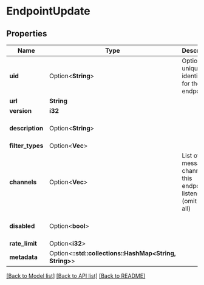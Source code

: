 # EndpointUpdate

## Properties

Name | Type | Description | Notes
------------ | ------------- | ------------- | -------------
**uid** | Option<**String**> | Optional unique identifier for the endpoint | [optional]
**url** | **String** |  | 
**version** | **i32** |  | 
**description** | Option<**String**> |  | [optional][default to ]
**filter_types** | Option<**Vec<String>**> |  | [optional]
**channels** | Option<**Vec<String>**> | List of message channels this endpoint listens to (omit for all) | [optional]
**disabled** | Option<**bool**> |  | [optional][default to false]
**rate_limit** | Option<**i32**> |  | [optional]
**metadata** | Option<**::std::collections::HashMap<String, String>**> |  | [optional]

[[Back to Model list]](../README.md#documentation-for-models) [[Back to API list]](../README.md#documentation-for-api-endpoints) [[Back to README]](../README.md)


